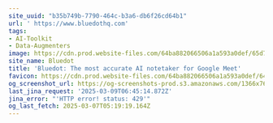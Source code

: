 ```yaml
---
site_uuid: "b35b749b-7790-464c-b3a6-db6f26cd64b1"
url: ' https://www.bluedothq.com'
tags:
- AI-Toolkit
- Data-Augmenters
image: https://cdn.prod.website-files.com/64ba882066506a1a593a0def/65d79446e71764ae65c6a0d8_Home%20page.png
site_name: Bluedot
title: 'Bluedot: The most accurate AI notetaker for Google Meet'
favicon: https://cdn.prod.website-files.com/64ba882066506a1a593a0def/64c106aa7f78b88b6bbbd152_32x32%20favicon.png
og_screenshot_url: https://og-screenshots-prod.s3.amazonaws.com/1366x768/80/false/b3c06c2532e525bcaec977207c688d92724f37e754790f6faebacc5ce2e2b86f.jpeg
last_jina_request: '2025-03-09T06:45:14.872Z'
jina_error: "'HTTP error! status: 429'"
og_last_fetch: 2025-03-07T05:19:19.164Z
---
```


